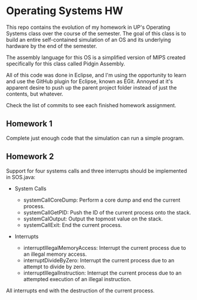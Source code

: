 Operating Systems HW
====================

This repo contains the evolution of my homework in UP's Operating Systems class over the course of the semester.
The goal of this class is to build an entire self-contained simulation of an OS and its underlying hardware by the end of the semester.

The assembly language for this OS is a simplified version of MIPS created specifically for this class called Pidgin Assembly.

All of this code was done in Eclipse, and I'm using the opportunity to learn and use the GitHub plugin for Eclipse, known as EGit.  Annoyed at it's apparent desire to push up the parent project folder instead of just the contents, but whatever.

Check the list of commits to see each finished homework assignment.

Homework 1
----------
Complete just enough code that the simulation can run a simple program.

Homework 2
----------
Support for four systems calls and three interrupts should be implemented in SOS.java:

* System Calls
  * systemCallCoreDump: Perform a core dump and end the current process.
  * systemCallGetPID: Push the ID of the current process onto the stack.
  * systemCalOutput: Output the topmost value on the stack.
  * systemCallExit: End the current process.

* Interrupts
  * interruptIllegalMemoryAccess: Interrupt the current process due to an illegal memory access.
  * interruptDivideByZero: Interrupt the current process due to an attempt to divide by zero.
  * interruptIllegalInstruction: Interrupt the current process due to an attempted execution of an illegal instruction.

All interrupts end with the destruction of the current process.